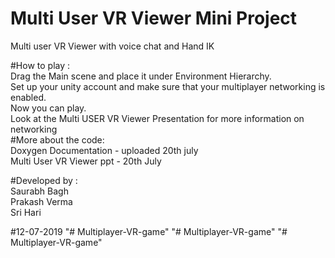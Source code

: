 # Multi User VR Viewer Mini Project 
Multi user VR Viewer with voice chat and Hand IK 

#How to play :   
           Drag the  Main scene and place it under Environment Hierarchy.   
           Set up your unity account and make sure that your multiplayer networking is enabled.  
           Now you can play.  
           Look at the Multi USER VR Viewer Presentation for more information on networking   
#More about the code:              
           Doxygen Documentation - uploaded 20th july   
           Multi User VR Viewer ppt - 20th July          
           
           

#Developed by :  
             Saurabh Bagh  
             Prakash Verma  
             Sri Hari   
               
#12-07-2019
"# Multiplayer-VR-game" 
"# Multiplayer-VR-game" 
"# Multiplayer-VR-game" 
